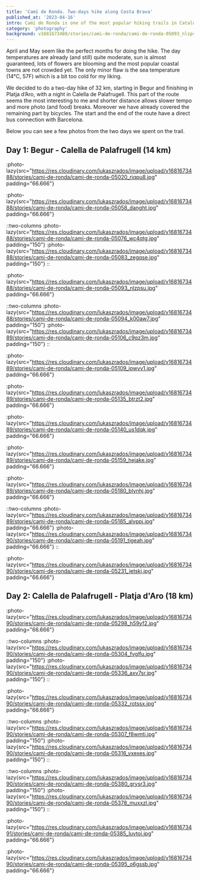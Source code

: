 ```yaml
---
title: 'Camí de Ronda. Two-days hike along Costa Brava'
published_at: '2023-04-16'
intro: Camí de Ronda is one of the most popular hiking trails in Catalonia. The standard route aligns (partially) with GR 92 and follows Costa Brava, starting in Begur and ending in Sant Feliu de Guíxols. Together with Jola we walked the 32 km part of it on April weekend.
category: 'photography'
background: v1681673488/stories/cami-de-ronda/cami-de-ronda-05093_nlzpsu.jpg
---
```


April and May seem like the perfect months for doing the hike. The day temperatures are already (and still) quite moderate, sun is almost guaranteed, lots of flowers are blooming and the most popular coastal towns are not crowded yet. The only minor flaw is the sea temperature (14°C, 57F) which is a bit too cold for my liking.

We decided to do a two-day hike of 32 km, starting in Begur and finishing in Platja d’Aro, with a night in Calella de Palafrugell. This part of the route seems the most interesting to me and shorter distance allows slower tempo and more photo (and food) breaks. Moreover we have already covered the remaining part by bicycles. The start and the end of the route have a direct bus connection with Barcelona.

Below you can see a few photos from the two days we spent on the trail.

## Day 1: Begur - Calella de Palafrugell (14 km)

:photo-lazy{src="https://res.cloudinary.com/lukaszrados/image/upload/v1681673488/stories/cami-de-ronda/cami-de-ronda-05020_riqpu8.jpg" padding="66.666"}

:photo-lazy{src="https://res.cloudinary.com/lukaszrados/image/upload/v1681673488/stories/cami-de-ronda/cami-de-ronda-05058_danght.jpg" padding="66.666"}

::two-columns
:photo-lazy{src="https://res.cloudinary.com/lukaszrados/image/upload/v1681673488/stories/cami-de-ronda/cami-de-ronda-05076_wc4qtg.jpg" padding="150"}
:photo-lazy{src="https://res.cloudinary.com/lukaszrados/image/upload/v1681673488/stories/cami-de-ronda/cami-de-ronda-05083_zegqse.jpg" padding="150"}
::

:photo-lazy{src="https://res.cloudinary.com/lukaszrados/image/upload/v1681673488/stories/cami-de-ronda/cami-de-ronda-05093_nlzpsu.jpg" padding="66.666"}

::two-columns
:photo-lazy{src="https://res.cloudinary.com/lukaszrados/image/upload/v1681673488/stories/cami-de-ronda/cami-de-ronda-05094_k00aw7.jpg" padding="150"}
:photo-lazy{src="https://res.cloudinary.com/lukaszrados/image/upload/v1681673489/stories/cami-de-ronda/cami-de-ronda-05106_c9qz3m.jpg" padding="150"}
::

:photo-lazy{src="https://res.cloudinary.com/lukaszrados/image/upload/v1681673489/stories/cami-de-ronda/cami-de-ronda-05109_ipwvv1.jpg" padding="66.666"}

:photo-lazy{src="https://res.cloudinary.com/lukaszrados/image/upload/v1681673489/stories/cami-de-ronda/cami-de-ronda-05135_btrzt2.jpg" padding="66.666"}

:photo-lazy{src="https://res.cloudinary.com/lukaszrados/image/upload/v1681673489/stories/cami-de-ronda/cami-de-ronda-05140_us1dqk.jpg" padding="66.666"}

:photo-lazy{src="https://res.cloudinary.com/lukaszrados/image/upload/v1681673489/stories/cami-de-ronda/cami-de-ronda-05159_hejake.jpg" padding="66.666"}

:photo-lazy{src="https://res.cloudinary.com/lukaszrados/image/upload/v1681673489/stories/cami-de-ronda/cami-de-ronda-05180_blynhj.jpg" padding="66.666"}

::two-columns
:photo-lazy{src="https://res.cloudinary.com/lukaszrados/image/upload/v1681673489/stories/cami-de-ronda/cami-de-ronda-05185_alvppi.jpg" padding="66.666"}
:photo-lazy{src="https://res.cloudinary.com/lukaszrados/image/upload/v1681673490/stories/cami-de-ronda/cami-de-ronda-05191_tigeah.jpg" padding="66.666"}
::

:photo-lazy{src="https://res.cloudinary.com/lukaszrados/image/upload/v1681673490/stories/cami-de-ronda/cami-de-ronda-05231_jetskj.jpg" padding="66.666"}

## Day 2: Calella de Palafrugell - Platja d'Aro (18 km)

:photo-lazy{src="https://res.cloudinary.com/lukaszrados/image/upload/v1681673490/stories/cami-de-ronda/cami-de-ronda-05298_h59yf2.jpg" padding="66.666"}

::two-columns
:photo-lazy{src="https://res.cloudinary.com/lukaszrados/image/upload/v1681673490/stories/cami-de-ronda/cami-de-ronda-05304_fvglfu.jpg" padding="150"}
:photo-lazy{src="https://res.cloudinary.com/lukaszrados/image/upload/v1681673490/stories/cami-de-ronda/cami-de-ronda-05336_axv7sr.jpg" padding="150"}
::

:photo-lazy{src="https://res.cloudinary.com/lukaszrados/image/upload/v1681673490/stories/cami-de-ronda/cami-de-ronda-05332_rotssx.jpg" padding="66.666"}

::two-columns
:photo-lazy{src="https://res.cloudinary.com/lukaszrados/image/upload/v1681673490/stories/cami-de-ronda/cami-de-ronda-05307_f8wmtj.jpg" padding="150"}
:photo-lazy{src="https://res.cloudinary.com/lukaszrados/image/upload/v1681673490/stories/cami-de-ronda/cami-de-ronda-05316_vxexes.jpg" padding="150"}
::

::two-columns
:photo-lazy{src="https://res.cloudinary.com/lukaszrados/image/upload/v1681673490/stories/cami-de-ronda/cami-de-ronda-05380_grysr3.jpg" padding="150"}
:photo-lazy{src="https://res.cloudinary.com/lukaszrados/image/upload/v1681673490/stories/cami-de-ronda/cami-de-ronda-05378_muxxzl.jpg" padding="150"}
::

:photo-lazy{src="https://res.cloudinary.com/lukaszrados/image/upload/v1681673491/stories/cami-de-ronda/cami-de-ronda-05385_luvtoi.jpg" padding="66.666"}

:photo-lazy{src="https://res.cloudinary.com/lukaszrados/image/upload/v1681673490/stories/cami-de-ronda/cami-de-ronda-05395_o6gssb.jpg" padding="66.666"}
